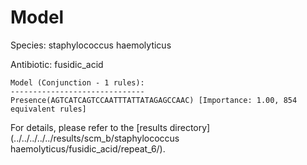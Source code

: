 
# Model

Species: staphylococcus haemolyticus

Antibiotic: fusidic_acid

```
Model (Conjunction - 1 rules):
------------------------------
Presence(AGTCATCAGTCCAATTTATTATAGAGCCAAC) [Importance: 1.00, 854 equivalent rules]

```

For details, please refer to the [results directory](../../../../../results/scm_b/staphylococcus haemolyticus/fusidic_acid/repeat_6/).


